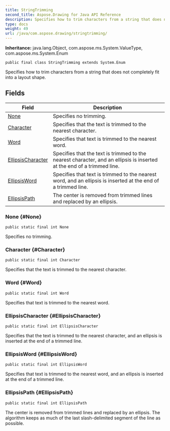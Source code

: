 ```yaml
---
title: StringTrimming
second_title: Aspose.Drawing for Java API Reference
description: Specifies how to trim characters from a string that does not completely fit into a layout shape.
type: docs
weight: 49
url: /java/com.aspose.drawing/stringtrimming/
---
```

**Inheritance:**
java.lang.Object, com.aspose.ms.System.ValueType, com.aspose.ms.System.Enum
```
public final class StringTrimming extends System.Enum
```

Specifies how to trim characters from a string that does not completely fit into a layout shape.
## Fields

| Field | Description |
| --- | --- |
| [None](#None) | Specifies no trimming. |
| [Character](#Character) | Specifies that the text is trimmed to the nearest character. |
| [Word](#Word) | Specifies that text is trimmed to the nearest word. |
| [EllipsisCharacter](#EllipsisCharacter) | Specifies that the text is trimmed to the nearest character, and an ellipsis is inserted at the end of a trimmed line. |
| [EllipsisWord](#EllipsisWord) | Specifies that text is trimmed to the nearest word, and an ellipsis is inserted at the end of a trimmed line. |
| [EllipsisPath](#EllipsisPath) | The center is removed from trimmed lines and replaced by an ellipsis. |
### None {#None}
```
public static final int None
```


Specifies no trimming.

### Character {#Character}
```
public static final int Character
```


Specifies that the text is trimmed to the nearest character.

### Word {#Word}
```
public static final int Word
```


Specifies that text is trimmed to the nearest word.

### EllipsisCharacter {#EllipsisCharacter}
```
public static final int EllipsisCharacter
```


Specifies that the text is trimmed to the nearest character, and an ellipsis is inserted at the end of a trimmed line.

### EllipsisWord {#EllipsisWord}
```
public static final int EllipsisWord
```


Specifies that text is trimmed to the nearest word, and an ellipsis is inserted at the end of a trimmed line.

### EllipsisPath {#EllipsisPath}
```
public static final int EllipsisPath
```


The center is removed from trimmed lines and replaced by an ellipsis. The algorithm keeps as much of the last slash-delimited segment of the line as possible.


